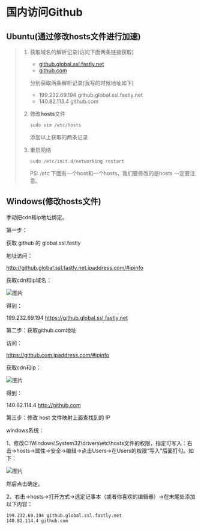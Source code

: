 # 国内访问Github

## Ubuntu(通过修改hosts文件进行加速)

> 1. 获取域名的解析记录(访问下面两条链接获取)
>
>     * [github.global.ssl.fastly.net](**https://fastly.net.ipaddress.com/github.global.ssl.fastly.net#ipinfo**)
>     * [github.com](https://github.com.ipaddress.com/#ipinfo)
>
>     分别获取两条解析记录(我写的时候地址如下)
>
>     + 199.232.69.194  github.global.ssl.fastly.net
>     + 140.82.113.4    github.com
>
> 2. 修改**hosts**文件
>
>     ```shell
>     sudo vim /etc/hosts
>     ```
>
>     添加以上获取的两条记录
>
> 3. 重启网络 
>
>     ```shell
>     sudo /etc/init.d/networking restart
>     ```
>
>      PS: /etc 下面有一个host和一个hosts，我们要修改的是hosts 一定要注意。

## Windows(修改hosts文件)

手动把cdn和ip地址绑定。

第一步：

获取 github 的 global.ssl.fastly 

地址访问：

http://github.global.ssl.fastly.net.ipaddress.com/#ipinfo

获取cdn和ip域名：

![图片](https://mmbiz.qpic.cn/mmbiz_png/uDRkMWLia28haX0xkib9swiaOnaWvkAbkdPTRmpxBW93ib3qTRE2yXutsewPMbeibqK8DaYMtJcWHt14ppxGWr8q7Tw/640?wx_fmt=png&tp=webp&wxfrom=5&wx_lazy=1&wx_co=1)

得到：

199.232.69.194 https://github.global.ssl.fastly.net

第二步：获取github.com地址

访问：

https://github.com.ipaddress.com/#ipinfo 

获取cdn和ip：

![图片](https://mmbiz.qpic.cn/mmbiz_png/uDRkMWLia28haX0xkib9swiaOnaWvkAbkdP9Wb2JBg99rTUaxTa51JrGtooyETMxzA847Ev7fGAI6gYuGHwquIdMA/640?wx_fmt=png&tp=webp&wxfrom=5&wx_lazy=1&wx_co=1)

得到：

140.82.114.4 http://github.com

第三步：修改 host 文件映射上面查找到的 IP

windows系统：

1、修改C:\Windows\System32\drivers\etc\hosts文件的权限，指定可写入：右击->hosts->属性->安全->编辑->点击Users->在Users的权限“写入”后面打勾。如下：

![图片](https://mmbiz.qpic.cn/mmbiz_png/uDRkMWLia28haX0xkib9swiaOnaWvkAbkdPoD84PibVLDPTnRFfKpQAZuhK5AG3Hic3U4c2nkAcMzn6WAdsOFZnppPA/640?wx_fmt=png&tp=webp&wxfrom=5&wx_lazy=1&wx_co=1)

然后点击确定。

2、右击->hosts->打开方式->选定记事本（或者你喜欢的编辑器）->在末尾处添加以下内容：

```shell
199.232.69.194 github.global.ssl.fastly.net
140.82.114.4 github.com
```